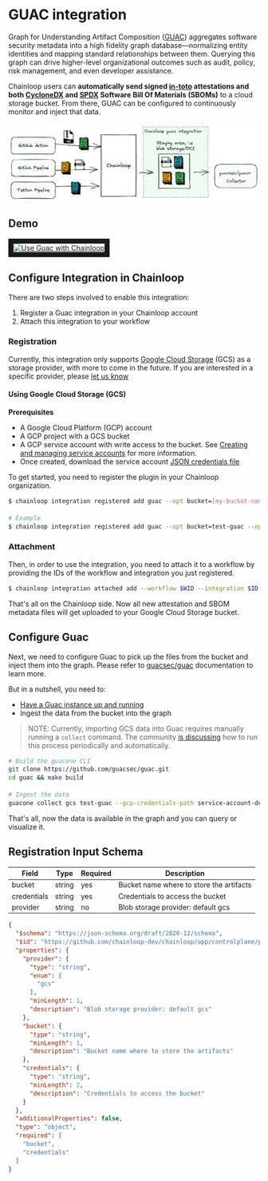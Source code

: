 # GUAC integration

Graph for Understanding Artifact Composition ([GUAC](https://github.com/guacsec/guac)) aggregates software security metadata into a high fidelity graph database—normalizing entity identities and mapping standard relationships between them. Querying this graph can drive higher-level organizational outcomes such as audit, policy, risk management, and even developer assistance.

Chainloop users can **automatically send signed [in-toto](https://in-toto.io/) attestations and both [CycloneDX](https://cyclonedx.org/) and [SPDX](https://spdx.dev/) Software Bill Of Materials (SBOMs)** to a cloud storage bucket. From there, GUAC can be configured to continuously monitor and inject that data.

![GUAC integration](./img/overview.png)

## Demo

<a href="http://www.youtube.com/watch?feature=player_embedded&v=XEeMeyC9ZJs" target="_blank">
  <img src="http://img.youtube.com/vi/XEeMeyC9ZJs/0.jpg" alt="Use Guac with Chainloop" width="100%" height="500" border="10" />
</a>

## Configure Integration in Chainloop

There are two steps involved to enable this integration:

1. Register a Guac integration in your Chainloop account
2. Attach this integration to your workflow

### Registration

Currently, this integration only supports [Google Cloud Storage](https://cloud.google.com/storage) (GCS) as a storage provider, with more to come in the future. If you are interested in a specific provider, please [let us know](https://github.com/chainloop-dev/chainloop/issues/new)

#### Using Google Cloud Storage (GCS)

**Prerequisites**

- A Google Cloud Platform (GCP) account
- A GCP project with a GCS bucket
- A GCP service account with write access to the bucket. See [Creating and managing service accounts](https://cloud.google.com/iam/docs/creating-managing-service-accounts) for more information. 
- Once created, download the service account [JSON credentials file](https://developers.google.com/workspace/guides/create-credentials#create_credentials_for_a_service_account)

To get started, you need to register the plugin in your Chainloop organization.

```sh
$ chainloop integration registered add guac --opt bucket=[my-bucket-name] --opt credentials=[credentials-content] --opt provider=gcs

# Example
$ chainloop integration registered add guac --opt bucket=test-guac --opt credentials="$(cat ./service-account-devel.json)" --opt provider=gcs
```

### Attachment

Then, in order to use the integration, you need to attach it to a workflow by providing the IDs of the workflow and integration you just registered.

```sh
$ chainloop integration attached add --workflow $WID --integration $ID
```

That's all on the Chainloop side. Now all new attestation and SBOM metadata files will get uploaded to your Google Cloud Storage bucket.
## Configure Guac

Next, we need to configure Guac to pick up the files from the bucket and inject them into the graph. Please refer to [guacsec/guac](https://docs.guac.sh) documentation to learn more.

But in a nutshell, you need to:

- [Have a Guac instance up and running](https://docs.guac.sh/setup)
- Ingest the data from the bucket into the graph

> NOTE: Currently, importing GCS data into Guac requires manually running a `collect` command. The community [is discussing](https://github.com/guacsec/guac/issues/1005) how to run this process periodically and automatically.


```bash
# Build the guacone CLI
git clone https://github.com/guacsec/guac.git
cd guac && make build

# Ingest the data
guacone collect gcs test-guac --gcp-credentials-path service-account-devel.json 
```

That's all, now the data is available in the graph and you can query or visualize it.

## Registration Input Schema

|Field|Type|Required|Description|
|---|---|---|---|
|bucket|string|yes|Bucket name where to store the artifacts|
|credentials|string|yes|Credentials to access the bucket|
|provider|string|no|Blob storage provider: default gcs|

```json
{
  "$schema": "https://json-schema.org/draft/2020-12/schema",
  "$id": "https://github.com/chainloop-dev/chainloop/app/controlplane/plugins/core/guac/v1/registration-request",
  "properties": {
    "provider": {
      "type": "string",
      "enum": [
        "gcs"
      ],
      "minLength": 1,
      "description": "Blob storage provider: default gcs"
    },
    "bucket": {
      "type": "string",
      "minLength": 1,
      "description": "Bucket name where to store the artifacts"
    },
    "credentials": {
      "type": "string",
      "minLength": 2,
      "description": "Credentials to access the bucket"
    }
  },
  "additionalProperties": false,
  "type": "object",
  "required": [
    "bucket",
    "credentials"
  ]
}
```